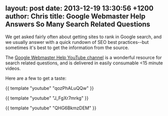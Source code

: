 layout: post
date: 2013-12-19 13:30:56 +1200
author: Chris
title: Google Webmaster Help Answers So Many Search Related Questions
----

We get asked fairly often about getting sites to rank in Google search, and we usually answer with a quick rundown of SEO best practices--but sometimes it's best to get the information from the source. 

The [Google Webmaster Help YouTube channel](https://www.youtube.com/user/GoogleWebmasterHelp/videos) is a wonderful resource for search related questions, and is delivered in easily consumable <15 minute videos. 

Here are a few to get a taste:

{{ template "youtube" "qozPhALuQQw" }}

{{ template "youtube" "J_FgXr7mrkg" }}

{{ template "youtube" "QHG6BkmzDEM" }}
